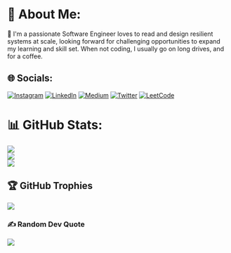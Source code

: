 <!--
**harshnamdev98/harshnamdev98** is a ✨ _special_ ✨ repository because its `README.md` (this file) appears on your GitHub profile.

Here are some ideas to get you started:

- 🔭 I’m currently working on ...
- 🌱 I’m currently learning ...
- 👯 I’m looking to collaborate on ...
- 🤔 I’m looking for help with ...
- 💬 Ask me about ...
- 📫 How to reach me: ...
- 😄 Pronouns: ...
- ⚡ Fun fact: ...
-->

# 💫 About Me:
🔭 I'm a passionate Software Engineer loves to read and design resilient systems at scale,
  looking forward for challenging opportunities to expand my learning and skill set. 
  When not coding, I usually go on long drives, and for a coffee.
  
  
## 🌐 Socials:
[![Instagram](https://img.shields.io/badge/Instagram-%23E4405F.svg?logo=Instagram&logoColor=white)](https://www.instagram.com/harshnamdev98/)
[![LinkedIn](https://img.shields.io/badge/LinkedIn-%230077B5.svg?logo=linkedin&logoColor=white)](https://linkedin.com/in/harshnamdev98) 
[![Medium](https://img.shields.io/badge/Medium-12100E?logo=medium&logoColor=white)](https://medium.com/@harshnamdev98)
[![Twitter](https://img.shields.io/badge/Twitter-%231DA1F2.svg?logo=Twitter&logoColor=white)](https://twitter.com/harsh_namdev98) 
[![LeetCode](https://img.shields.io/badge/dynamic/json?style=for-the-badge&labelColor=black&color=%23ffa116&label=LeetCode&query=solvedOverTotal&url=https%3A%2F%2Fleetcode-badge.vercel.app%2Fapi%2Fusers%2Fharsh98&logo=leetcode&logoColor=yellow)](https://leetcode.com/harsh98/)


# 📊 GitHub Stats:
![](https://github-readme-stats.vercel.app/api?username=harshnamdev98&theme=tokyonight&hide_border=false&include_all_commits=true&count_private=false)<br/>
![](https://github-readme-streak-stats.herokuapp.com/?user=harshnamdev98&theme=tokyonight&hide_border=false)<br/>
![](https://github-readme-stats.vercel.app/api/top-langs/?username=harshnamdev98&theme=tokyonight&hide_border=false&include_all_commits=true&count_private=flase&layout=compact)


## 🏆 GitHub Trophies
![](https://github-profile-trophy.vercel.app/?username=harshnamdev98&theme=nord&no-frame=true&no-bg=false&margin-w=4)


### ✍️ Random Dev Quote
![](https://quotes-github-readme.vercel.app/api?type=horizontal&theme=radical)


